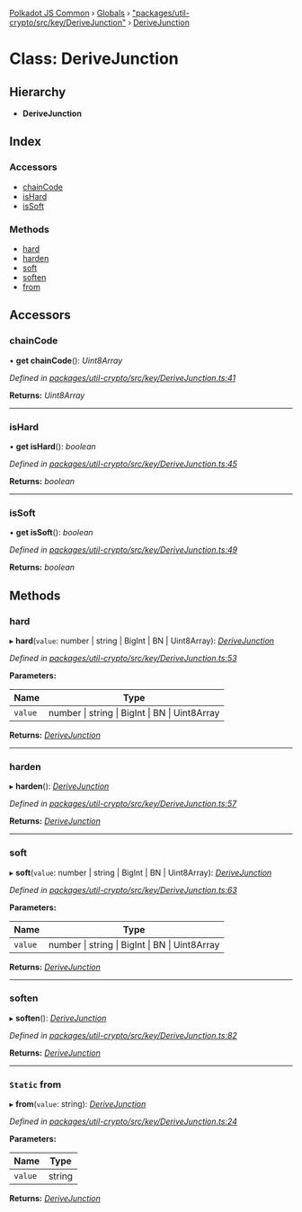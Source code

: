 [Polkadot JS Common](../README.md) › [Globals](../globals.md) › ["packages/util-crypto/src/key/DeriveJunction"](../modules/_packages_util_crypto_src_key_derivejunction_.md) › [DeriveJunction](_packages_util_crypto_src_key_derivejunction_.derivejunction.md)

# Class: DeriveJunction

## Hierarchy

* **DeriveJunction**

## Index

### Accessors

* [chainCode](_packages_util_crypto_src_key_derivejunction_.derivejunction.md#chaincode)
* [isHard](_packages_util_crypto_src_key_derivejunction_.derivejunction.md#ishard)
* [isSoft](_packages_util_crypto_src_key_derivejunction_.derivejunction.md#issoft)

### Methods

* [hard](_packages_util_crypto_src_key_derivejunction_.derivejunction.md#hard)
* [harden](_packages_util_crypto_src_key_derivejunction_.derivejunction.md#harden)
* [soft](_packages_util_crypto_src_key_derivejunction_.derivejunction.md#soft)
* [soften](_packages_util_crypto_src_key_derivejunction_.derivejunction.md#soften)
* [from](_packages_util_crypto_src_key_derivejunction_.derivejunction.md#static-from)

## Accessors

###  chainCode

• **get chainCode**(): *Uint8Array*

*Defined in [packages/util-crypto/src/key/DeriveJunction.ts:41](https://github.com/polkadot-js/common/blob/9d145e72/packages/util-crypto/src/key/DeriveJunction.ts#L41)*

**Returns:** *Uint8Array*

___

###  isHard

• **get isHard**(): *boolean*

*Defined in [packages/util-crypto/src/key/DeriveJunction.ts:45](https://github.com/polkadot-js/common/blob/9d145e72/packages/util-crypto/src/key/DeriveJunction.ts#L45)*

**Returns:** *boolean*

___

###  isSoft

• **get isSoft**(): *boolean*

*Defined in [packages/util-crypto/src/key/DeriveJunction.ts:49](https://github.com/polkadot-js/common/blob/9d145e72/packages/util-crypto/src/key/DeriveJunction.ts#L49)*

**Returns:** *boolean*

## Methods

###  hard

▸ **hard**(`value`: number | string | BigInt | BN | Uint8Array): *[DeriveJunction](_packages_util_crypto_src_key_derivejunction_.derivejunction.md)*

*Defined in [packages/util-crypto/src/key/DeriveJunction.ts:53](https://github.com/polkadot-js/common/blob/9d145e72/packages/util-crypto/src/key/DeriveJunction.ts#L53)*

**Parameters:**

Name | Type |
------ | ------ |
`value` | number &#124; string &#124; BigInt &#124; BN &#124; Uint8Array |

**Returns:** *[DeriveJunction](_packages_util_crypto_src_key_derivejunction_.derivejunction.md)*

___

###  harden

▸ **harden**(): *[DeriveJunction](_packages_util_crypto_src_key_derivejunction_.derivejunction.md)*

*Defined in [packages/util-crypto/src/key/DeriveJunction.ts:57](https://github.com/polkadot-js/common/blob/9d145e72/packages/util-crypto/src/key/DeriveJunction.ts#L57)*

**Returns:** *[DeriveJunction](_packages_util_crypto_src_key_derivejunction_.derivejunction.md)*

___

###  soft

▸ **soft**(`value`: number | string | BigInt | BN | Uint8Array): *[DeriveJunction](_packages_util_crypto_src_key_derivejunction_.derivejunction.md)*

*Defined in [packages/util-crypto/src/key/DeriveJunction.ts:63](https://github.com/polkadot-js/common/blob/9d145e72/packages/util-crypto/src/key/DeriveJunction.ts#L63)*

**Parameters:**

Name | Type |
------ | ------ |
`value` | number &#124; string &#124; BigInt &#124; BN &#124; Uint8Array |

**Returns:** *[DeriveJunction](_packages_util_crypto_src_key_derivejunction_.derivejunction.md)*

___

###  soften

▸ **soften**(): *[DeriveJunction](_packages_util_crypto_src_key_derivejunction_.derivejunction.md)*

*Defined in [packages/util-crypto/src/key/DeriveJunction.ts:82](https://github.com/polkadot-js/common/blob/9d145e72/packages/util-crypto/src/key/DeriveJunction.ts#L82)*

**Returns:** *[DeriveJunction](_packages_util_crypto_src_key_derivejunction_.derivejunction.md)*

___

### `Static` from

▸ **from**(`value`: string): *[DeriveJunction](_packages_util_crypto_src_key_derivejunction_.derivejunction.md)*

*Defined in [packages/util-crypto/src/key/DeriveJunction.ts:24](https://github.com/polkadot-js/common/blob/9d145e72/packages/util-crypto/src/key/DeriveJunction.ts#L24)*

**Parameters:**

Name | Type |
------ | ------ |
`value` | string |

**Returns:** *[DeriveJunction](_packages_util_crypto_src_key_derivejunction_.derivejunction.md)*
